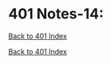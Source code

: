 # 401 Notes-14:
[Back to 401 Index](401-index.md)<br>


<!-- notes here -->


[Back to 401 Index](401-index.md)